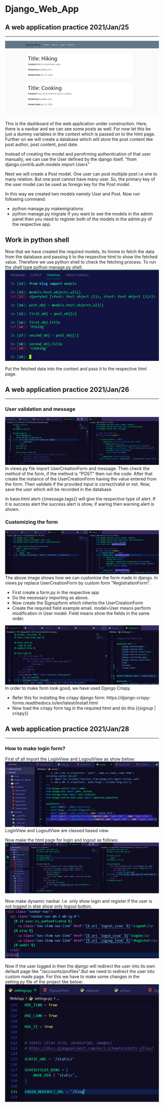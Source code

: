 # Django_Web_App

<h2>A web application practice 2021/Jan/25</h2>
<hr>
<img src="Images for github/Dashborad.PNG">
<p>This is the dashboard of the web application under construction. Here, there is a navbar and we can see some posts as well. 
For now let this be just a dummy variables in the context which is passed on to the html page. 
Further on we will create a database which will store the post content like post author, post content, post date.
</p>

<p>
Instead of creating the model and perofrming authentication of that user manually, we can use the User defined by the django itself.
"from django.contrib.auth.models import Users"

Next we will create a Post model. One user can post multiple post i.e one to many relation. But one post cannot have many user.
So, the primary key of the user model can be used as foreign key for the Post model.

In this way we created two models namely User and Post. Now run following command:
- python manage.py makemigrations
- python manage.py migrate
If you want to see the models in the admin panel then you need to register both of the models in the admin.py of the respective app.
</p>

<h2>Work in python shell </h2>
<p>
  Now that we have created the required models, its timme to fetch the data from the database and passing it to the respective html to show the
  fetched value. Therefore we use python shell to check the fetching process. To run the shell type python manage.py shell.
  <img src="Images for github/PyhonShell.PNG"/>
</p>

<p>
  Put the fetched data into the context and pass it to the respective html page.
</p>

<h2>A web application practice 2021/Jan/26</h2>
<hr>
<p>
  <h3> User validation and message</h3>
  <img src="Images for github/user_validation_and_message.PNG"/>
  In views.py file import UserCreationForm and message. Then check the method of the form, if the method is "POST" then run the code. After that create the
  instance of the UserCreationForm having the value entered from the form. Then validate if the provided input is correct/valid or not. Now, save the user which 
  will be recorded in the database.
  
  In base.html alert-{{message.tags}} will give the respective type of alert. If it is success alert the success alert is show, if waring then warning alert is shown.
</p>

<p>
  <h3>Customizing the form</h3>
  <img src="Images for github/Custome_registration_form.PNG"/>
  The above image shows how we can customize the form made in django. In views.py replace UserCreationForm by custom form "RegistrationForm". 
  <ul>
    <li>First create a form.py in the respective app</li>
    <li>Do the necessary importing as above.</li>
    <li>Now create the Signupform which inherits the UserCreationForm</li>
    <li>Create the required field example email. model=User means perform modification in User model. Field means show the fields in the same order.</li>
  </ul>
</p>

<p>
  <img src="Images for github/Crispy.PNG"/>
  In order to make form look good, we have used Django Crispy.
  <ul>
    <li>Refer this for installing the crispy django form: https://django-crispy-forms.readthedocs.io/en/latest/install.html</li>
    <li>Now load the crispy form tag in the required html and do this {{signup | crispy}}</li>
  </ul>
</p>


<h2>A web application practice 2021/Jan/28</h2>
<hr>
<div>
  <h3>How to make login form?</h3>
  <p>
    First of all import the LoginView and LogoutView as show below:
    <img src="Images for github/Login_logout_view.PNG"/>
    LoginView and LogoutView are classed based view.
  </p>
  <p>
    Now make the html page for login and logout as follows:
    <img src="Images for github/Login_logout_html.PNG"/>
  </p>
  <p>
    Now make dynamic navbar. I.e. only show login and register if the user is not logged in else show only logout button.
    <img src="Images for github/Dynamic_login_logout_button.PNG"/>
  </p>
  <p>
    Now if the user logged in then the django will redirect the user into its own default page like "/accounts/profiles".But we
    need to redirect the user into custom made page. For this we have to make some changes in the setting.py file of the project 
    like below:
    <img src="Images for github/Login_redirect_url.PNG"/>
  </p>
<div>  
